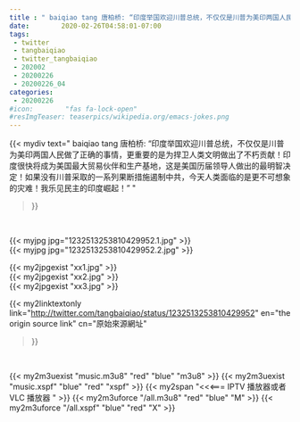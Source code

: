 ```yaml
---
title : " baiqiao tang 唐柏桥: “印度举国欢迎川普总统，不仅仅是川普为美印两国人民做了正确的事情，更重要的是为捍卫人类文明做出了不朽贡献！印度很快将成为美国最大贸易伙伴和生产基地，这是美国历届领导人做出的最明智决定！如果没有川普采取的一系列果断措施遏制中共，今天人类面临的是更不可想象的灾难！我乐见民主的印度崛起！”  "
date:        2020-02-26T04:58:01-07:00
tags:
 - twitter
 - tangbaiqiao
 - twitter_tangbaiqiao
 - 202002
 - 20200226
 - 20200226_04
categories:
 - 20200226
#icon:        "fas fa-lock-open"
#resImgTeaser: teaserpics/wikipedia.org/emacs-jokes.png
---
```


{{< mydiv text=" baiqiao tang 唐柏桥: “印度举国欢迎川普总统，不仅仅是川普为美印两国人民做了正确的事情，更重要的是为捍卫人类文明做出了不朽贡献！印度很快将成为美国最大贸易伙伴和生产基地，这是美国历届领导人做出的最明智决定！如果没有川普采取的一系列果断措施遏制中共，今天人类面临的是更不可想象的灾难！我乐见民主的印度崛起！”  "
>}}
<br>


 {{< myjpg jpg="1232513253810429952.1.jpg" >}}<br>  {{< myjpg jpg="1232513253810429952.2.jpg" >}}<br> 

{{< my2jpgexist "xx1.jpg" >}}<br>
{{< my2jpgexist "xx2.jpg" >}}<br>
{{< my2jpgexist "xx3.jpg" >}}<br>


{{< my2linktextonly link="http://twitter.com/tangbaiqiao/status/1232513253810429952"
en="the origin source link" cn="原始來源網址"
>}}


<br>

{{< my2m3uexist "music.m3u8" "red"  "blue" "m3u8" >}} {{< my2m3uexist "music.xspf" "blue" "red"  "xspf" >}} {{< my2span "<<<=== IPTV 播放器或者 VLC 播放器 " >}} {{< my2m3uforce "/all.m3u8" "red"  "blue" "M" >}} {{< my2m3uforce "/all.xspf" "blue" "red"  "X" >}} 
